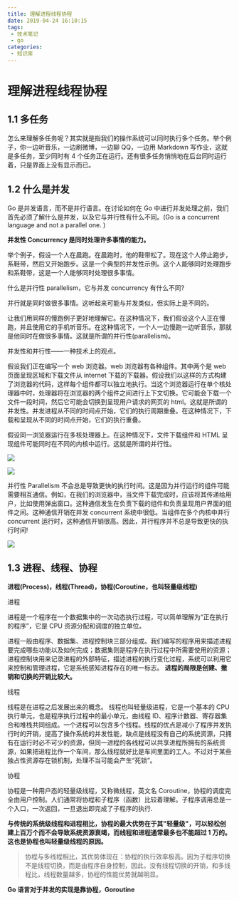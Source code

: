 ```yaml
---
title: 理解进程线程协程
date: 2019-04-24 16:10:15
tags:
 - 技术笔记
 - go
categories:
 - 知识库
---
```


# 理解进程线程协程

## 1.1 多任务

怎么来理解多任务呢？其实就是指我们的操作系统可以同时执行多个任务。举个例子，你一边听音乐，一边刷微博，一边聊 QQ，一边用 Markdown 写作业，这就是多任务，至少同时有 4 个任务正在运行。还有很多任务悄悄地在后台同时运行着，只是界面上没有显示而已。

## 1.2 什么是并发

Go 是并发语言，而不是并行语言。在讨论如何在 Go 中进行并发处理之前，我们首先必须了解什么是并发，以及它与并行性有什么不同。(Go is a concurrent language and not a parallel one. )

**并发性 Concurrency 是同时处理许多事情的能力。**

举个例子，假设一个人在晨跑。在晨跑时，他的鞋带松了。现在这个人停止跑步，系鞋带，然后又开始跑步。这是一个典型的并发性示例。这个人能够同时处理跑步和系鞋带，这是一个人能够同时处理很多事情。

什么是并行性 parallelism，它与并发 concurrency 有什么不同?

并行就是同时做很多事情。这听起来可能与并发类似，但实际上是不同的。

让我们用同样的慢跑例子更好地理解它。在这种情况下，我们假设这个人正在慢跑，并且使用它的手机听音乐。在这种情况下，一个人一边慢跑一边听音乐，那就是他同时在做很多事情。这就是所谓的并行性(parallelism)。

并发性和并行性——一种技术上的观点。

假设我们正在编写一个 web 浏览器。web 浏览器有各种组件。其中两个是 web 页面呈现区域和下载文件从 internet 下载的下载器。假设我们以这样的方式构建了浏览器的代码，这样每个组件都可以独立地执行。当这个浏览器运行在单个核处理器中时，处理器将在浏览器的两个组件之间进行上下文切换。它可能会下载一个文件一段时间，然后它可能会切换到呈现用户请求的网页的 html。这就是所谓的并发性。并发进程从不同的时间点开始，它们的执行周期重叠。在这种情况下，下载和呈现从不同的时间点开始，它们的执行重叠。

假设同一浏览器运行在多核处理器上。在这种情况下，文件下载组件和 HTML 呈现组件可能同时在不同的内核中运行。这就是所谓的并行性。

![](https://www.qfgolang.com/wp-content/uploads/2019/08/WX20190730-100944.png#align=left&display=inline&height=515&margin=%5Bobject%20Object%5D&originHeight=515&originWidth=777&status=done&style=none&width=777#alt=)

![](https://www.qfgolang.com/wp-content/uploads/2019/08/WX20190730-100944.png#align=left&display=inline&height=515&margin=%5Bobject%20Object%5D&originHeight=515&originWidth=777&status=done&style=none&width=777#alt=)

并行性 Parallelism 不会总是导致更快的执行时间。这是因为并行运行的组件可能需要相互通信。例如，在我们的浏览器中，当文件下载完成时，应该将其传递给用户，比如使用弹出窗口。这种通信发生在负责下载的组件和负责呈现用户界面的组件之间。这种通信开销在并发 concurrent 系统中很低。当组件在多个内核中并行 concurrent 运行时，这种通信开销很高。因此，并行程序并不总是导致更快的执行时间!

![](https://www.qfgolang.com/wp-content/uploads/2019/08/t.png#align=left&display=inline&height=664&margin=%5Bobject%20Object%5D&originHeight=664&originWidth=787&status=done&style=none&width=787#alt=)

## 1.3 进程、线程、协程

**进程(Process)，线程(Thread)，协程(Coroutine，也叫轻量级线程)**

进程

进程是一个程序在一个数据集中的一次动态执行过程，可以简单理解为“正在执行的程序”，它是 CPU 资源分配和调度的独立单位。

进程一般由程序、数据集、进程控制块三部分组成。我们编写的程序用来描述进程要完成哪些功能以及如何完成；数据集则是程序在执行过程中所需要使用的资源；进程控制块用来记录进程的外部特征，描述进程的执行变化过程，系统可以利用它来控制和管理进程，它是系统感知进程存在的唯一标志。 **进程的局限是创建、撤销和切换的开销比较大。**

线程

线程是在进程之后发展出来的概念。 线程也叫轻量级进程，它是一个基本的 CPU 执行单元，也是程序执行过程中的最小单元，由线程 ID、程序计数器、寄存器集合和堆栈共同组成。一个进程可以包含多个线程。线程的优点是减小了程序并发执行时的开销，提高了操作系统的并发性能，缺点是线程没有自己的系统资源，只拥有在运行时必不可少的资源，但同一进程的各线程可以共享进程所拥有的系统资源，如果把进程比作一个车间，那么线程就好比是车间里面的工人。不过对于某些独占性资源存在锁机制，处理不当可能会产生“死锁”。

协程

协程是一种用户态的轻量级线程，又称微线程，英文名 Coroutine，协程的调度完全由用户控制。人们通常将协程和子程序（函数）比较着理解。子程序调用总是一个入口，一次返回，一旦退出即完成了子程序的执行.

**与传统的系统级线程和进程相比，协程的最大优势在于其"轻量级"，可以轻松创建上百万个而不会导致系统资源衰竭，而线程和进程通常最多也不能超过 1 万的。这也是协程也叫轻量级线程的原因。**

> 协程与多线程相比，其优势体现在：协程的执行效率极高。因为子程序切换不是线程切换，而是由程序自身控制，因此，没有线程切换的开销，和多线程比，线程数量越多，协程的性能优势就越明显。

**Go 语言对于并发的实现是靠协程，Goroutine**
